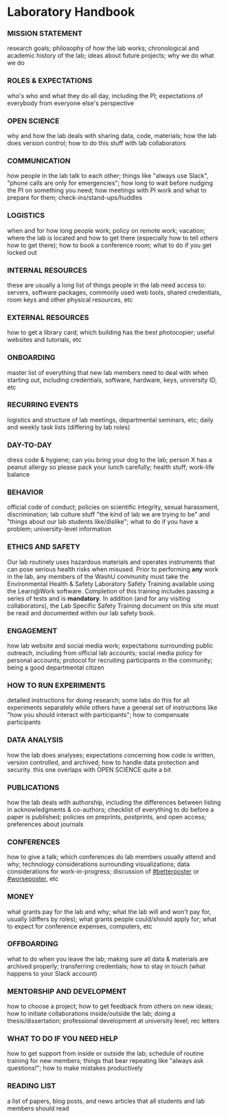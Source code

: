 # Laboratory Handbook

### MISSION STATEMENT

research goals; philosophy of how the lab works; chronological and academic history of the lab; ideas about future projects; why we do what we do

### ROLES & EXPECTATIONS

who's who and what they do all day, including the PI; expectations of everybody from everyone else's perspective

### OPEN SCIENCE

why and how the lab deals with sharing data, code, materials; how the lab does version control; how to do this stuff with lab collaborators

### COMMUNICATION

how people in the lab talk to each other; things like "always use Slack", "phone calls are only for emergencies"; how long to wait before nudging the PI on something you need; how meetings with PI work and what to prepare for them; check-ins/stand-ups/huddles

### LOGISTICS

when and for how long people work; policy on remote work; vacation; where the lab is located and how to get there \(especially how to tell _others_ how to get there\); how to book a conference room; what to do if you get locked out

### INTERNAL RESOURCES

these are usually a long list of things people in the lab need access to: servers, software packages, commonly used web tools, shared credentials, room keys and other physical resources, etc

### EXTERNAL RESOURCES

how to get a library card; which building has the best photocopier; useful websites and tutorials, etc

### ONBOARDING

master list of everything that new lab members need to deal with when starting out, including credentials, software, hardware, keys, university ID, etc

### RECURRING EVENTS

logistics and structure of lab meetings, departmental seminars, etc; daily and weekly task lists \(differing by lab roles\)

### DAY-TO-DAY

dress code & hygiene; can you bring your dog to the lab; person X has a peanut allergy so please pack your lunch carefully; health stuff; work-life balance

### BEHAVIOR

official code of conduct; policies on scientific integrity, sexual harassment, discrimination; lab culture stuff "the kind of lab we are trying to be" and "things about our lab students like/dislike"; what to do if you have a problem; university-level information

### ETHICS AND SAFETY

Our lab routinely uses hazardous materials and operates instruments that can pose serious health risks when misused. Prior to performing **any** work in the lab, any members of the WashU community must take the Environmental Health & Safety Laboratory Safety Training available using the Learn@Work software. Completion of this training includes passing a series of tests and is **mandatory**. In addition \(and for any visiting collaborators\), the Lab Specific Safety Training document on this site must be read and documented within our lab safety book.

### ENGAGEMENT

how lab website and social media work; expectations surrounding public outreach, including from official lab accounts; social media policy for personal accounts; protocol for recruiting participants in the community; being a good departmental citizen

### HOW TO RUN EXPERIMENTS

detailed instructions for doing research; some labs do this for all experiments separately while others have a general set of instructions like "how you should interact with participants"; how to compensate participants

### DATA ANALYSIS

how the lab does analyses; expectations concerning how code is written, version controlled, and archived; how to handle data protection and security. this one overlaps with OPEN SCIENCE quite a bit

### PUBLICATIONS

how the lab deals with authorship, including the differences between listing in acknowledgments & co-authors; checklist of everything to do before a paper is published; policies on preprints, postprints, and open access; preferences about journals

###  CONFERENCES

how to give a talk; which conferences do lab members usually attend and why; technology considerations surrounding visualizations; data considerations for work-in-progress; discussion of [\#betterposter](https://twitter.com/hashtag/betterposter?src=hashtag_click) or [\#worseposter](https://twitter.com/hashtag/worseposter?src=hashtag_click), etc

### MONEY

what grants pay for the lab and why; what the lab will and won't pay for, usually \(differs by roles\); what grants people could/should apply for; what to expect for conference expenses, computers, etc

### OFFBOARDING

what to do when you leave the lab; making sure all data & materials are archived properly; transferring credentials; how to stay in touch \(what happens to your Slack account\)

### MENTORSHIP AND DEVELOPMENT

how to choose a project; how to get feedback from others on new ideas; how to initiate collaborations inside/outside the lab; doing a thesis/dissertation; professional development at university level; rec letters

### WHAT TO DO IF YOU NEED HELP

how to get support from inside or outside the lab; schedule of routine training for new members; things that bear repeating like "always ask questions!"; how to make mistakes productively

### READING LIST

a list of papers, blog posts, and news articles that all students and lab members should read

